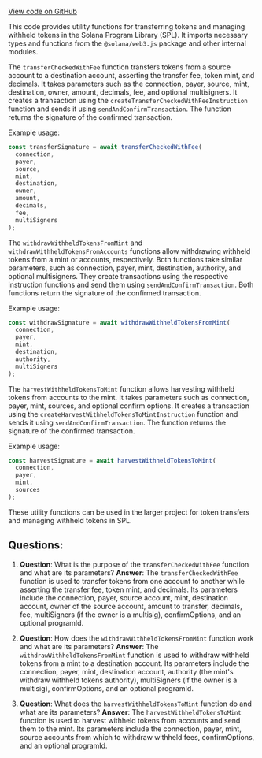 [View code on GitHub](https://github.com/solana-labs/solana-program-library/token/js/src/extensions/transferFee/actions.ts)

This code provides utility functions for transferring tokens and managing withheld tokens in the Solana Program Library (SPL). It imports necessary types and functions from the `@solana/web3.js` package and other internal modules.

The `transferCheckedWithFee` function transfers tokens from a source account to a destination account, asserting the transfer fee, token mint, and decimals. It takes parameters such as the connection, payer, source, mint, destination, owner, amount, decimals, fee, and optional multisigners. It creates a transaction using the `createTransferCheckedWithFeeInstruction` function and sends it using `sendAndConfirmTransaction`. The function returns the signature of the confirmed transaction.

Example usage:

```javascript
const transferSignature = await transferCheckedWithFee(
  connection,
  payer,
  source,
  mint,
  destination,
  owner,
  amount,
  decimals,
  fee,
  multiSigners
);
```

The `withdrawWithheldTokensFromMint` and `withdrawWithheldTokensFromAccounts` functions allow withdrawing withheld tokens from a mint or accounts, respectively. Both functions take similar parameters, such as connection, payer, mint, destination, authority, and optional multisigners. They create transactions using the respective instruction functions and send them using `sendAndConfirmTransaction`. Both functions return the signature of the confirmed transaction.

Example usage:

```javascript
const withdrawSignature = await withdrawWithheldTokensFromMint(
  connection,
  payer,
  mint,
  destination,
  authority,
  multiSigners
);
```

The `harvestWithheldTokensToMint` function allows harvesting withheld tokens from accounts to the mint. It takes parameters such as connection, payer, mint, sources, and optional confirm options. It creates a transaction using the `createHarvestWithheldTokensToMintInstruction` function and sends it using `sendAndConfirmTransaction`. The function returns the signature of the confirmed transaction.

Example usage:

```javascript
const harvestSignature = await harvestWithheldTokensToMint(
  connection,
  payer,
  mint,
  sources
);
```

These utility functions can be used in the larger project for token transfers and managing withheld tokens in SPL.
## Questions: 
 1. **Question**: What is the purpose of the `transferCheckedWithFee` function and what are its parameters?
   **Answer**: The `transferCheckedWithFee` function is used to transfer tokens from one account to another while asserting the transfer fee, token mint, and decimals. Its parameters include the connection, payer, source account, mint, destination account, owner of the source account, amount to transfer, decimals, fee, multiSigners (if the owner is a multisig), confirmOptions, and an optional programId.

2. **Question**: How does the `withdrawWithheldTokensFromMint` function work and what are its parameters?
   **Answer**: The `withdrawWithheldTokensFromMint` function is used to withdraw withheld tokens from a mint to a destination account. Its parameters include the connection, payer, mint, destination account, authority (the mint's withdraw withheld tokens authority), multiSigners (if the owner is a multisig), confirmOptions, and an optional programId.

3. **Question**: What does the `harvestWithheldTokensToMint` function do and what are its parameters?
   **Answer**: The `harvestWithheldTokensToMint` function is used to harvest withheld tokens from accounts and send them to the mint. Its parameters include the connection, payer, mint, source accounts from which to withdraw withheld fees, confirmOptions, and an optional programId.